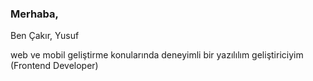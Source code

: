 ### Merhaba,

Ben Çakır, Yusuf

web ve mobil geliştirme konularında deneyimli bir yazılılım geliştiriciyim (Frontend Developer)
